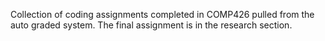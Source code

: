Collection of coding assignments completed in COMP426 pulled from the 
auto graded system. The final assignment is in the research section.

